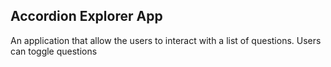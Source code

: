 ## Accordion Explorer App

An application that allow the users to interact with a list of questions.
Users can toggle questions

<!-- For fun, only one question is displayed at a time. -->
